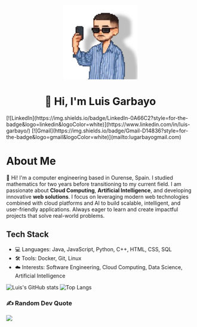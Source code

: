 <p align="center"> <img src="https://raw.githubusercontent.com/lgarbayo/lgarbayo/main/profile-pic.png" alt="Luis Garbayo" width="200"/> </p>

<h1 align="center">👋 Hi, I'm Luis Garbayo</h1>
[![LinkedIn](https://img.shields.io/badge/LinkedIn-0A66C2?style=for-the-badge&logo=linkedin&logoColor=white)](https://www.linkedin.com/in/luis-garbayo/)
[![Gmail](https://img.shields.io/badge/Gmail-D14836?style=for-the-badge&logo=gmail&logoColor=white)](mailto:lugarbayogmail.com)

#  About Me
👋 Hi! I'm a computer engineering based in Ourense, Spain. I studied mathematics for two years before transitioning to my current field. I am passionate about **Cloud Computing**, **Artificial Intelligence**, and developing innovative **web solutions**. I focus on leveraging modern web technologies combined with cloud platforms and AI to build scalable, intelligent, and user-friendly applications. Always eager to learn and create impactful projects that solve real-world problems.

## Tech Stack
- 💻 Languages: Java, JavaScript, Python, C++, HTML, CSS, SQL
- 🛠️ Tools: Docker, Git, Linux
- ☁️ Interests: Software Engineering, Cloud Computing, Data Science, Artificial Intelligence


![Luis's GitHub stats](https://github-readme-stats.vercel.app/api?username=lgarbayo&show_icons=true&theme=dark)
![Top Langs](https://github-readme-stats.vercel.app/api/top-langs/?username=lgarbayo&layout=compact&theme=dark)

<!--[![LinkedIn](https://img.shields.io/badge/LinkedIn-%230077B5.svg?logo=linkedin&logoColor=white)](https://linkedin.com/in/luis-garbayo/) [![email](https://img.shields.io/badge/Email-D14836?logo=gmail&logoColor=white)](mailto:lugarbayo@gmail.com)-->

### ✍️ Random Dev Quote
![](https://quotes-github-readme.vercel.app/api?type=horizontal&theme=radical)
